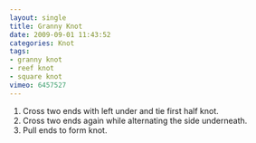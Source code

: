 ```yaml
---
layout: single
title: Granny Knot
date: 2009-09-01 11:43:52
categories: Knot
tags:
- granny knot
- reef knot
- square knot
vimeo: 6457527
---
```


1. Cross two ends with left under and tie first half knot.
1. Cross two ends again while alternating the side underneath.
1. Pull ends to form knot.

